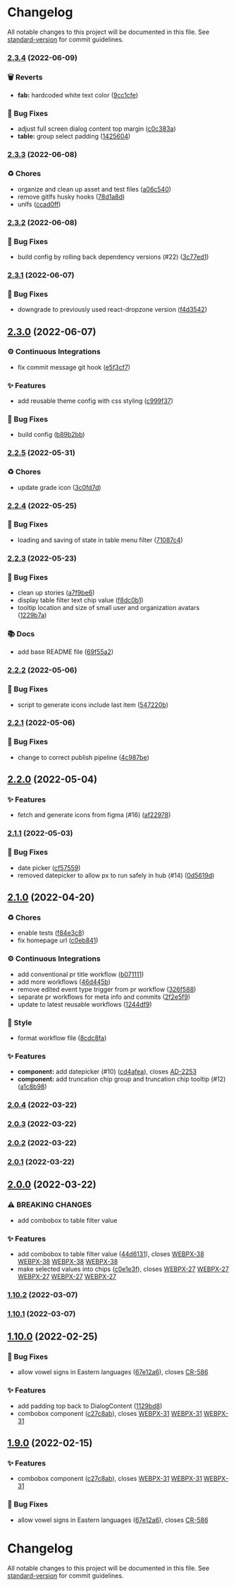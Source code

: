 # Changelog

All notable changes to this project will be documented in this file. See [standard-version](https://github.com/conventional-changelog/standard-version) for commit guidelines.

### [2.3.4](https://github.com/KL-Engineering/kidsloop-px/branches/compare/v2.3.4%0Dv2.3.3) (2022-06-09)


### 🗑 Reverts

* **fab:** hardcoded white text color ([9cc1cfe](https://github.com/KL-Engineering/kidsloop-px/commits/9cc1cfe13bf929f19a56474809263e6158d1e1a8))


### 🐛 Bug Fixes

* adjust full screen dialog content top margin ([c0c383a](https://github.com/KL-Engineering/kidsloop-px/commits/c0c383a3030081ccec694ec2c6dbd80cf339d08a))
* **table:** group select padding ([1425604](https://github.com/KL-Engineering/kidsloop-px/commits/14256041d62523050e988860817179b42ad8dc93))

### [2.3.3](https://github.com/KL-Engineering/kidsloop-px/branches/compare/v2.3.3%0Dv2.3.2) (2022-06-08)


### ♻️ Chores

* organize and clean up asset and test files ([a06c540](https://github.com/KL-Engineering/kidsloop-px/commits/a06c540752c0e0b692e86093f4a432de07f252db))
* remove gitlfs husky hooks ([78d1a8d](https://github.com/KL-Engineering/kidsloop-px/commits/78d1a8d48d03a0218ffcf72486e97146b5a0b8eb))
* unlfs ([ccad0ff](https://github.com/KL-Engineering/kidsloop-px/commits/ccad0ffc5354aa13aa1f6508c793de8f7975ee1a))

### [2.3.2](https://github.com/KL-Engineering/kidsloop-px/branches/compare/v2.3.2%0Dv2.3.1) (2022-06-08)


### 🐛 Bug Fixes

* build config by rolling back dependency versions (#22) ([3c77ed1](https://github.com/KL-Engineering/kidsloop-px/commits/3c77ed187a4afbb913977744b4d99f571acda9bf))

### [2.3.1](https://github.com/KL-Engineering/kidsloop-px/branches/compare/v2.3.1%0Dv2.3.0) (2022-06-07)


### 🐛 Bug Fixes

* downgrade to previously used react-dropzone version ([f4d3542](https://github.com/KL-Engineering/kidsloop-px/commits/f4d354247023ce73ce7689edb721a25258b6429b))

## [2.3.0](https://github.com/KL-Engineering/kidsloop-px/branches/compare/v2.3.0%0Dv2.2.5) (2022-06-07)


### ⚙️ Continuous Integrations

* fix commit message git hook ([e5f3cf7](https://github.com/KL-Engineering/kidsloop-px/commits/e5f3cf72d4b997228121d28e3d23a42267ceb7bb))


### ✨ Features

* add reusable theme config with css styling ([c999f37](https://github.com/KL-Engineering/kidsloop-px/commits/c999f371e8d2b74b6134bcf488f394a8e9769785))


### 🐛 Bug Fixes

* build config ([b89b2bb](https://github.com/KL-Engineering/kidsloop-px/commits/b89b2bbdf546046d31c59320add44a0ee31ebec7))

### [2.2.5](https://github.com/KL-Engineering/kidsloop-px/branches/compare/v2.2.5%0Dv2.2.4) (2022-05-31)


### ♻️ Chores

* update grade icon ([3c0fd7d](https://github.com/KL-Engineering/kidsloop-px/commits/3c0fd7d96537e7ec22a53bc2ef88137cd74ff5b9))

### [2.2.4](https://github.com/KL-Engineering/kidsloop-px/branches/compare/v2.2.4%0Dv2.2.3) (2022-05-25)


### 🐛 Bug Fixes

* loading and saving of state in table menu filter ([71087c4](https://github.com/KL-Engineering/kidsloop-px/commits/71087c4169327ffcd382f330a3edab43f32dcf20))

### [2.2.3](https://github.com/KL-Engineering/kidsloop-px/branches/compare/v2.2.3%0Dv2.2.2) (2022-05-23)


### 🐛 Bug Fixes

* clean up stories ([a7f9be6](https://github.com/KL-Engineering/kidsloop-px/commits/a7f9be605d81b68ec369f4a6ece2fee3043e60c8))
* display table filter text chip value ([f8dc0b1](https://github.com/KL-Engineering/kidsloop-px/commits/f8dc0b19691d120d015034ee8698821e2f7dae95))
* tooltip location and size of small user and organization avatars ([1229b7a](https://github.com/KL-Engineering/kidsloop-px/commits/1229b7a941af9623a54c546ccde92e492cf5875e))


### 📚 Docs

* add base README file ([69f55a2](https://github.com/KL-Engineering/kidsloop-px/commits/69f55a203bca648dda3841e8c48b5bcf21a22eea))

### [2.2.2](https://github.com/KL-Engineering/kidsloop-px/branches/compare/v2.2.2%0Dv2.2.1) (2022-05-06)


### 🐛 Bug Fixes

* script to generate icons include last item ([547220b](https://github.com/KL-Engineering/kidsloop-px/commits/547220b1b7e15767e01418828ff1f6739ecc3df7))

### [2.2.1](https://github.com/KL-Engineering/kidsloop-px/branches/compare/v2.2.1%0Dv2.2.0) (2022-05-06)


### 🐛 Bug Fixes

* change to correct publish pipeline ([4c987be](https://github.com/KL-Engineering/kidsloop-px/commits/4c987be88b7f574de941e1f4cf13c21834696ba8))

## [2.2.0](https://github.com/KL-Engineering/kidsloop-px/branches/compare/v2.2.0%0Dv2.1.1) (2022-05-04)


### ✨ Features

* fetch and generate icons from figma (#16) ([af22978](https://github.com/KL-Engineering/kidsloop-px/commits/af2297888f830d38888d831684fe01fc2706673a))

### [2.1.1](https://github.com/KL-Engineering/kidsloop-px/branches/compare/v2.1.1%0Dv2.1.0) (2022-05-03)


### 🐛 Bug Fixes

* date picker ([cf57559](https://github.com/KL-Engineering/kidsloop-px/commits/cf57559f6c7c744f5a761f3cade238dca595ae6a))
* removed datepicker to allow px to run safely in hub (#14) ([0d5619d](https://github.com/KL-Engineering/kidsloop-px/commits/0d5619d6fede2eb0d7b3934beeffad2fcc06a6e8))

## [2.1.0](https://github.com/KL-Engineering/kidsloop-px/branches/compare/v2.1.0%0Dv2.0.4) (2022-04-20)


### ♻️ Chores

* enable tests ([f84e3c8](https://github.com/KL-Engineering/kidsloop-px/commits/f84e3c80d76e63c9e1918ee1389d61a9592225ac))
* fix homepage url ([c0eb841](https://github.com/KL-Engineering/kidsloop-px/commits/c0eb841ee79f0e95299b403803cc0697e9e38b39))


### ⚙️ Continuous Integrations

* add conventional pr title workflow ([b071111](https://github.com/KL-Engineering/kidsloop-px/commits/b071111f6fa829fc4e723bce0e3ca765bab7d95f))
* add more workflows ([46d445b](https://github.com/KL-Engineering/kidsloop-px/commits/46d445b54772646616959da5d5bbd981d58c2ed0))
* remove edited event type trigger from pr workflow ([326f588](https://github.com/KL-Engineering/kidsloop-px/commits/326f588d1f4df8cc72acda2f1a463eb4f572c727))
* separate pr workflows for meta info and commits ([2f2e5f9](https://github.com/KL-Engineering/kidsloop-px/commits/2f2e5f9d1ebb7a59fc66934f9f9052e210930e6e))
* update to latest reusable workflows ([1244df9](https://github.com/KL-Engineering/kidsloop-px/commits/1244df9de286459933f80e8b0bf9579ed1931dc9))


### 💎 Style

* format workflow file ([8cdc8fa](https://github.com/KL-Engineering/kidsloop-px/commits/8cdc8fa7ceef5dedc055c0ffd2f679c94af6f11a))


### ✨ Features

* **component:** add datepicker (#10) ([cd4afea](https://github.com/KL-Engineering/kidsloop-px/commits/cd4afea7169043b0841df41cf210e55858318626)), closes [AD-2253](https://calmisland.atlassian.net/browse/AD-2253)
* **component:** add truncation chip group and truncation chip tooltip (#12) ([a1c8b98](https://github.com/KL-Engineering/kidsloop-px/commits/a1c8b98849f7c4013ce960a5eba35c040ed2dd87))

### [2.0.4](https://github.com/KL-Engineering/kidsloop-px/branches/compare/v2.0.4%0Dv2.0.3) (2022-03-22)

### [2.0.3](https://github.com/KL-Engineering/kidsloop-px/branches/compare/v2.0.3%0Dv2.0.2) (2022-03-22)

### [2.0.2](https://github.com/KL-Engineering/kidsloop-px/branches/compare/v2.0.2%0Dv2.0.1) (2022-03-22)

### [2.0.1](https://github.com/KL-Engineering/kidsloop-px/branches/compare/v2.0.1%0Dv2.0.0) (2022-03-22)

## [2.0.0](https://github.com/KL-Engineering/kidsloop-px/branches/compare/v2.0.0%0Dv1.10.2) (2022-03-22)


### ⚠ BREAKING CHANGES

* add combobox to table filter value

### ✨ Features

* add combobox to table filter value ([44d6131](https://github.com/KL-Engineering/kidsloop-px/commits/44d61317931ae6ba4b00d435e66c5ccb0c03a67e)), closes [WEBPX-38](https://calmisland.atlassian.net/browse/WEBPX-38) [WEBPX-38](https://calmisland.atlassian.net/browse/WEBPX-38) [WEBPX-38](https://calmisland.atlassian.net/browse/WEBPX-38) [WEBPX-38](https://calmisland.atlassian.net/browse/WEBPX-38)
* make selected values into chips ([c0e1e3f](https://github.com/KL-Engineering/kidsloop-px/commits/c0e1e3f7471ad1aa1b1d36565bd38215bcd4b578)), closes [WEBPX-27](https://calmisland.atlassian.net/browse/WEBPX-27) [WEBPX-27](https://calmisland.atlassian.net/browse/WEBPX-27) [WEBPX-27](https://calmisland.atlassian.net/browse/WEBPX-27) [WEBPX-27](https://calmisland.atlassian.net/browse/WEBPX-27) [WEBPX-27](https://calmisland.atlassian.net/browse/WEBPX-27)

### [1.10.2](https://bitbucket.org/calmisland/kidsloop-px/branches/compare/1.10.2%0D1.10.1) (2022-03-07)

### [1.10.1](https://bitbucket.org/calmisland/kidsloop-px/branches/compare/1.10.1%0D1.10.0) (2022-03-07)

## [1.10.0](https://bitbucket.org/calmisland/kidsloop-px/branches/compare/1.10.0%0D1.8.1) (2022-02-25)


### 🐛 Bug Fixes

* allow vowel signs in Eastern languages ([67e12a6](https://bitbucket.org/calmisland/kidsloop-px/commits/67e12a61a3903c8c38ceed8a529af3563b6d0bcc)), closes [CR-586](https://calmisland.atlassian.net/browse/CR-586)


### ✨ Features

* add padding top back to DialogContent ([1129bd8](https://bitbucket.org/calmisland/kidsloop-px/commits/1129bd8d413574dfd0d4d6a4561bea6813953a02))
* combobox component ([c27c8ab](https://bitbucket.org/calmisland/kidsloop-px/commits/c27c8ab49edf7ecc32e8f0a17ee94a9cb8de0c0a)), closes [WEBPX-31](https://calmisland.atlassian.net/browse/WEBPX-31) [WEBPX-31](https://calmisland.atlassian.net/browse/WEBPX-31) [WEBPX-31](https://calmisland.atlassian.net/browse/WEBPX-31)

## [1.9.0](https://bitbucket.org/calmisland/kidsloop-px/branches/compare/1.9.0%0D1.8.1) (2022-02-15)


### ✨ Features

* combobox component ([c27c8ab](https://bitbucket.org/calmisland/kidsloop-px/commits/c27c8ab49edf7ecc32e8f0a17ee94a9cb8de0c0a)), closes [WEBPX-31](https://calmisland.atlassian.net/browse/WEBPX-31) [WEBPX-31](https://calmisland.atlassian.net/browse/WEBPX-31) [WEBPX-31](https://calmisland.atlassian.net/browse/WEBPX-31)


### 🐛 Bug Fixes

* allow vowel signs in Eastern languages ([67e12a6](https://bitbucket.org/calmisland/kidsloop-px/commits/67e12a61a3903c8c38ceed8a529af3563b6d0bcc)), closes [CR-586](https://calmisland.atlassian.net/browse/CR-586)

# Changelog

All notable changes to this project will be documented in this file. See [standard-version](https://github.com/conventional-changelog/standard-version) for commit guidelines.
